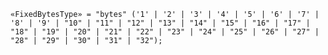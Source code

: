 <!-- This file is generated automatically by infrastructure scripts. Please don't edit by hand. -->

```{ .ebnf .slang-ebnf #FixedBytesType }
«FixedBytesType» = "bytes" ('1' | '2' | '3' | '4' | '5' | '6' | '7' | '8' | '9' | "10" | "11" | "12" | "13" | "14" | "15" | "16" | "17" | "18" | "19" | "20" | "21" | "22" | "23" | "24" | "25" | "26" | "27" | "28" | "29" | "30" | "31" | "32");
```
